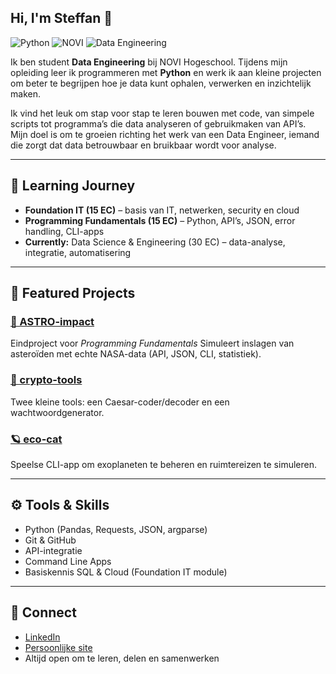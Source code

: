 ## Hi, I'm Steffan 👋

![Python](https://img.shields.io/badge/Python-3.10-blue)
![NOVI](https://img.shields.io/badge/NOVI-Programming%20Fundamentals-success)
![Data Engineering](https://img.shields.io/badge/Focus-Data%20Engineering-informational)

Ik ben student **Data Engineering** bij NOVI Hogeschool.
Tijdens mijn opleiding leer ik programmeren met **Python** en werk ik aan kleine projecten om beter te begrijpen hoe je data kunt ophalen, verwerken en inzichtelijk maken.

Ik vind het leuk om stap voor stap te leren bouwen met code, van simpele scripts tot programma’s die data analyseren of gebruikmaken van API’s.
Mijn doel is om te groeien richting het werk van een Data Engineer, iemand die zorgt dat data betrouwbaar en bruikbaar wordt voor analyse.

---

## 📘 Learning Journey

* **Foundation IT (15 EC)** – basis van IT, netwerken, security en cloud
* **Programming Fundamentals (15 EC)** – Python, API’s, JSON, error handling, CLI-apps
* **Currently:** Data Science & Engineering (30 EC) – data-analyse, integratie, automatisering

---

## 🚀 Featured Projects

### [🌠 ASTRO-impact](https://github.com/Steffan1988/astro-impact)

Eindproject voor *Programming Fundamentals*
Simuleert inslagen van asteroïden met echte NASA-data (API, JSON, CLI, statistiek).

### [🔐 crypto-tools](https://github.com/Steffan1988/crypto-tools)

Twee kleine tools: een Caesar-coder/decoder en een wachtwoordgenerator.

### [🪐 eco-cat](https://github.com/Steffan1988/eco-cat)

Speelse CLI-app om exoplaneten te beheren en ruimtereizen te simuleren.

---

## ⚙️ Tools & Skills

* Python (Pandas, Requests, JSON, argparse)
* Git & GitHub
* API-integratie
* Command Line Apps
* Basiskennis SQL & Cloud (Foundation IT module)

---

## 🤝 Connect

* [LinkedIn](https://www.linkedin.com/in/steffanboer)
* [Persoonlijke site](https://steffanboer.card.co)
* Altijd open om te leren, delen en samenwerken
